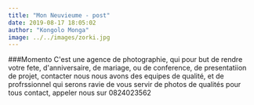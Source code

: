 ```yaml
---
title: "Mon Neuvieume - post"
date: 2019-08-17 18:05:02
author: "Kongolo Monga"
image: ../../images/zorki.jpg
---
```

###Momento
C'est une agence de photographie, qui pour but de rendre votre fete, d'anniversaire, de 
mariage, ou de conference, de presentatiion de projet, contacter nous
nous avons des equipes de qualité, et de profrssionnel qui serons ravie de vous servir
de photos de qualités
pour tous contact, appeler nous sur
0824023562